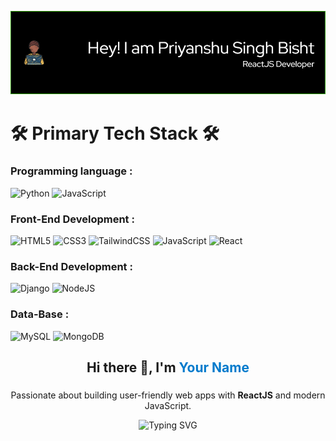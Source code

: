 ![Header](github-header-image.png)

# 🛠 Primary Tech Stack 🛠 


### Programming language :

![Python](https://img.shields.io/badge/python-3670A0?style=for-the-badge&logo=python&logoColor=ffdd54)
![JavaScript](https://img.shields.io/badge/javascript-%23323330.svg?style=for-the-badge&logo=javascript&logoColor=%23F7DF1E)

### Front-End Development :

![HTML5](https://img.shields.io/badge/html5-%23E34F26.svg?style=for-the-badge&logo=html5&logoColor=white)
![CSS3](https://img.shields.io/badge/css3-%231572B6.svg?style=for-the-badge&logo=css3&logoColor=white)
![TailwindCSS](https://img.shields.io/badge/tailwindcss-%2338B2AC.svg?style=for-the-badge&logo=tailwind-css&logoColor=white)
![JavaScript](https://img.shields.io/badge/javascript-%23323330.svg?style=for-the-badge&logo=javascript&logoColor=%23F7DF1E)
![React](https://img.shields.io/badge/react-%2320232a.svg?style=for-the-badge&logo=react&logoColor=%2361DAFB)

### Back-End Development :

![Django](https://img.shields.io/badge/django-%23092E20.svg?style=for-the-badge&logo=django&logoColor=white)
![NodeJS](https://img.shields.io/badge/node.js-6DA55F?style=for-the-badge&logo=node.js&logoColor=white)

### Data-Base :

![MySQL](https://img.shields.io/badge/mysql-4479A1.svg?style=for-the-badge&logo=mysql&logoColor=white)
![MongoDB](https://img.shields.io/badge/MongoDB-%234ea94b.svg?style=for-the-badge&logo=mongodb&logoColor=white) 

<h2 align="center">
  Hi there 👋, I'm <span style="color:#007acc">Your Name</span>
</h2>

<h3 align="center">
  <code><span id="typing-text" style="color:#007acc; font-weight:bold;"></span></code>
</h3>

<p align="center">
  Passionate about building user-friendly web apps with <b>ReactJS</b> and modern JavaScript.
</p>

<!-- Typing Effect Script (for GitHub Profile README, only works in browser preview like GitHub Pages) -->
<p align="center">
  <img src="https://readme-typing-svg.demolab.com?font=Fira+Code&size=24&pause=1000&color=007ACC&center=true&vCenter=true&width=435&lines=Coder;Programmer;Frontend+Developer;ReactJS+Developer" alt="Typing SVG" />
</p>
